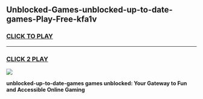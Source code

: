 
## Unblocked-Games-unblocked-up-to-date-games-Play-Free-kfa1v
<h3>
<a href="https://premium76.site?title=unblocked-up-to-date-games&ref=18A">CLICK TO PLAY</a></h3>
<hr>

<h3>
<a href="https://premium76.site?title=unblocked-up-to-date-games&ref=18A">CLICK 2 PLAY</a>
  
</h3>

<a href="https://premium76.site?title=unblocked-up-to-date-games&ref=18A"><img src="https://clearcache.store/games.png"></a>


**unblocked-up-to-date-games games unblocked: Your Gateway to Fun and Accessible Online Gaming**
